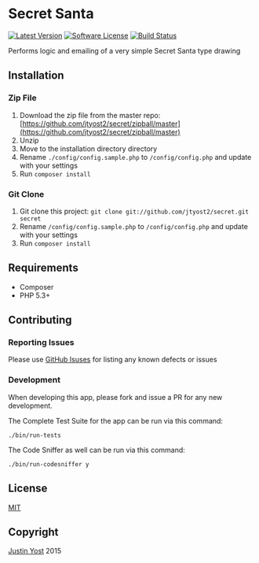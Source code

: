 # Secret Santa #

[![Latest Version](https://img.shields.io/github/release/jtyost2/secret.svg?style=flat-square)](https://github.com/jtyost2/secret/releases)
[![Software License](https://img.shields.io/badge/license-MIT-brightgreen.svg?style=flat-square)](LICENSE.md)
[![Build Status](https://api.travis-ci.org/jtyost2/secret.svg)](https://travis-ci.org/jtyost2/secret)

Performs logic and emailing of a very simple Secret Santa type drawing

## Installation ##

### Zip File ###

1. Download the zip file from the master repo: [https://github.com/jtyost2/secret/zipball/master](https://github.com/jtyost2/secret/zipball/master)
2. Unzip
3. Move to the installation directory directory
4. Rename `./config/config.sample.php` to `/config/config.php` and update with your settings
5. Run `composer install`

### Git Clone ###

1. Git clone this project:
`git clone git://github.com/jtyost2/secret.git secret`
4. Rename `/config/config.sample.php` to `/config/config.php` and update with your settings
5. Run `composer install`

## Requirements ##

 * Composer
 * PHP 5.3+

## Contributing ##

### Reporting Issues ###

Please use [GitHub Isuses](https://github.com/jtyost2/secret/issues) for listing any known defects or issues

### Development ###

When developing this app, please fork and issue a PR for any new development.

The Complete Test Suite for the app can be run via this command:

`./bin/run-tests`

The Code Sniffer as well can be run via this command:

`./bin/run-codesniffer y`

## License

[MIT](https://github.com/jtyost2/secret/blob/master/COPYRIGHT)

## Copyright

[Justin Yost](https://www.yostivanich.com/) 2015
